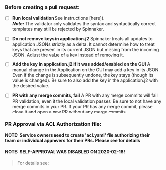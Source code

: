 ### Before creating a pull request:

- [ ]  **Run local validation**
See instructions [here]).  
***Note:*** The validator only validates the syntax and syntactically correct templates may still be rejected by Spinnaker.

- [ ]  **Do not remove keys in application.j2**
Spinnaker treats all updates to application JSONs strictly as a delta. It cannot determine how to treat keys that are present in its current JSON but missing from the incoming JSON.  Adjust the value of a key instead of removing it.

- [ ]  **Add the key in application.j2 if it was added/enabled on the GUI**
A manual change in the Application on the GUI may add a key in its JSON.  Even if the change is subsequently undone, the key stays (though its value is changed).  Be sure to also add the key in the application.j2 with the desired value.

- [ ]  **PR with any merge commits, fail**
A PR with any merge commits will fail PR validation, even if the local validation passes. Be sure to not have any merge commits in your PR. If your PR has any merge commit, please close it and open a new PR without any merge commits.

### PR Approval via ACL Authorization file:

**NOTE: Service owners need to create 'acl.yaml' file  authorizing their team or individual approvers for their PRs.
Please see for details**


#### NOTE: SELF-APPROVAL WAS DISABLED ON 2020-02-18!
> For details see: 
